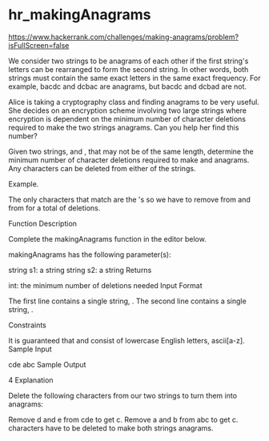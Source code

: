 # hr_makingAnagrams
https://www.hackerrank.com/challenges/making-anagrams/problem?isFullScreen=false

We consider two strings to be anagrams of each other if the first string's letters can be rearranged to form the second string. In other words, both strings must contain the same exact letters in the same exact frequency. For example, bacdc and dcbac are anagrams, but bacdc and dcbad are not.

Alice is taking a cryptography class and finding anagrams to be very useful. She decides on an encryption scheme involving two large strings where encryption is dependent on the minimum number of character deletions required to make the two strings anagrams. Can you help her find this number?

Given two strings,  and , that may not be of the same length, determine the minimum number of character deletions required to make  and  anagrams. Any characters can be deleted from either of the strings.

Example.


The only characters that match are the 's so we have to remove  from  and  from  for a total of  deletions.

Function Description

Complete the makingAnagrams function in the editor below.

makingAnagrams has the following parameter(s):

string s1: a string
string s2: a string
Returns

int: the minimum number of deletions needed
Input Format

The first line contains a single string, .
The second line contains a single string, .

Constraints

It is guaranteed that  and  consist of lowercase English letters, ascii[a-z].
Sample Input

cde
abc
Sample Output

4
Explanation

Delete the following characters from our two strings to turn them into anagrams:

Remove d and e from cde to get c.
Remove a and b from abc to get c.
 characters have to be deleted to make both strings anagrams.
